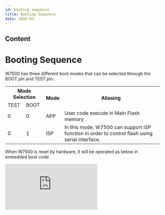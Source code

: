 ```yaml
---
id: booting_sequence
title: Booting Sequence
date: 2020-03-
---
```


## Content

# Booting Sequence

W7500 has three different boot modes that can be selected through the
BOOT pin and TEST pin.

<table class="tg">
    <tr>
      <th class="tg-huh2" colspan="2">Mode Selection</th>
      <th class="tg-s6z2" rowspan="2">Mode</th>
      <th class="tg-huh2" rowspan="2">Aliasing</th>
    </tr>
    <tr>
      <td class="tg-s6z2">TEST</td>
      <td class="tg-s6z2">BOOT</td>
    </tr>
    <tr>
      <td class="tg-s6z2">0</td>
      <td class="tg-s6z2">0</td>
      <td class="tg-s6z2">APP</td>
      <td class="tg-031e">User code execute in Main Flash memory</td>
    </tr>
    <tr>
      <td class="tg-s6z2">0</td>
      <td class="tg-s6z2">1</td>
      <td class="tg-s6z2">ISP</td>
      <td class="tg-031e">In this mode, W7500 can support ISP function in order to control flash using serial interface.</td>
    </tr>
</table>

When W7500 is reset by hardware, it will be operated as below in
embedded boot code.

![Figure 1 I2C Bus
Configuration](http://wizwiki.net/wiki/lib/exe/fetch.php?media=products:w7500:documents:boot.jpg "Figure 1 operation of boot code")
